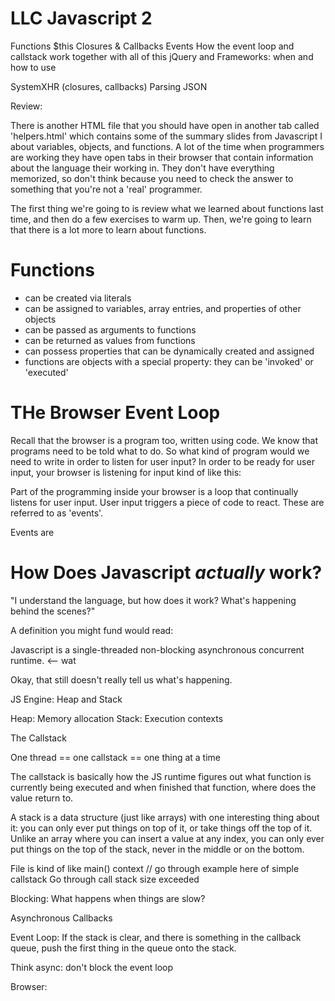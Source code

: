 LLC Javascript 2
===

Functions
$this
Closures & Callbacks
Events
How the event loop and callstack work together with all of this
jQuery and Frameworks: when and how to use

SystemXHR (closures, callbacks)
Parsing JSON

Review: 


There is another HTML file that you should have open in another tab called 'helpers.html' which contains some of the summary slides from Javascript I about variables, objects, and functions. A lot of the time when programmers are working they have open tabs in their browser that contain information about the language their working in. They don't have everything memorized, so don't think because you need to check the answer to something that you're not a 'real' programmer.

The first thing we're going to is review what we learned about functions last time, and then do a few exercises to warm up. Then, we're going to learn that there is a lot more to learn about functions.




Functions
===

- can be created via literals
- can be assigned to variables, array entries, and properties of other objects
- can be passed as arguments to functions
- can be returned as values from functions
- can possess properties that can be dynamically created and assigned
- functions are objects with a special property: they can be 'invoked' or 'executed'


THe Browser Event Loop
===

Recall that the browser is a program too, written using code. We know that programs need to be told what to do. So what kind of program would we need to write in order to listen for user input? In order to be ready for user input, your browser is listening for input kind of like this:


Part of the programming inside your browser is a loop that continually listens for user input. User input triggers a piece of code to react. These are referred to as 'events'. 

Events are 



How Does Javascript _actually_ work?
===

"I understand the language, but how does it work? What's happening behind the scenes?"

A definition you might fund would read:

Javascript is a single-threaded non-blocking asynchronous concurrent runtime. <-- wat

Okay, that still doesn't really tell us what's happening.

JS Engine: Heap and Stack

Heap: Memory allocation
Stack: Execution contexts

The Callstack 

One thread == one callstack == one thing at a time

The callstack is basically how the JS runtime figures out what function is currently being executed and when finished that function, where does the value return to.

A stack is a data structure (just like arrays) with one interesting thing about it: you can only ever put things on top of it, or take things off the top of it. Unlike an array where you can insert a value at any index, you can only ever put things on the top of the stack, never in the middle or on the bottom.

File is kind of like main() context // go through example here of simple callstack
Go through call stack size exceeded

Blocking: What happens when things are slow?

Asynchronous Callbacks

Event Loop: If the stack is clear, and there is something in the callback queue, push the first thing in the queue onto the stack.

Think async: don't block the event loop



Browser: 
